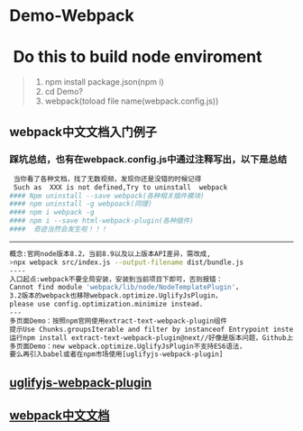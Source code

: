 # Demo-Webpack

#  Do this to build node enviroment
>1. npm install package.json(npm i)
>2. cd Demo?
>3. webpack(toload file name(webpack.config.js))
## webpack中文文档入门例子
### 踩坑总结，也有在webpack.config.js中通过注释写出，以下是总结
```bash
 当你看了各种文档，找了无数视频，发现你还是没错的时候记得
 Such as  XXX is not defined,Try to uninstall  webpack 
#### Npm uninstall --save webpack(各种相关插件模块)
#### npm uninstall -g webpoack(同理)
#### npm i webpack -g
#### npm i --save html-webpack-plugin(各种插件)
####  奇迹当然会发生啦！！！
```
-------------------------------------
```bash
概念:官网node版本8.2，当前8.9以及以上版本API差异，需改成,
>npx webpack src/index.js --output-filename dist/bundle.js
----
入口起点:webpack不要全局安装，安装到当前项目下即可，否则报错：
Cannot find module 'webpack/lib/node/NodeTemplatePlugin'，
3.2版本的webpack也移除webpack.optimize.UglifyJsPlugin，
please use config.optimization.minimize instead.
---
多页面Demo：按照npm官网使用extract-text-webpack-plugin组件
提示Use Chunks.groupsIterable and filter by instanceof Entrypoint instead
运行npm install extract-text-webpack-plugin@next//好像是版本问题，Github上说一大堆WebpackV4
多页面Demo：new webpack.optimize.UglifyJsPlugin不支持ES6语法，
要么再引入babel或者在npm市场使用[uglifyjs-webpack-plugin]

```
## [uglifyjs-webpack-plugin](https://www.npmjs.com/package/uglifyjs-webpack-plugin)
## [webpack中文文档](https://www.webpackjs.com/)
